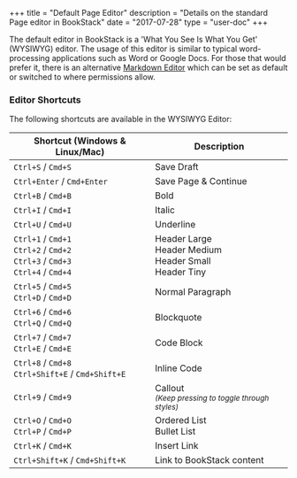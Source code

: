 +++
title = "Default Page Editor"
description = "Details on the standard Page editor in BookStack"
date = "2017-07-28"
type = "user-doc"
+++

The default editor in BookStack is a 'What You See Is What You Get' (WYSIWYG) editor.
The usage of this editor is similar to typical word-processing applications such as Word or Google Docs.
For those that would prefer it, there is an alternative [Markdown Editor](/docs/user/markdown-editor/)
which can be set as default or switched to where permissions allow.

### Editor Shortcuts

The following shortcuts are available in the WYSIWYG Editor:

<table>
  <thead>
    <tr>
      <th>Shortcut (Windows &amp; Linux/Mac)</th>
      <th>Description</th>
    </tr>
  </thead>
  <tbody>
    <tr>
      <td><code>Ctrl+S</code> / <code>Cmd+S</code></td>
      <td>Save Draft</td>
    </tr>
    <tr>
      <td><code>Ctrl+Enter</code> / <code>Cmd+Enter</code></td>
      <td>Save Page &amp; Continue</td>
    </tr>
    <tr>
      <td><code>Ctrl+B</code> / <code>Cmd+B</code></td>
      <td>Bold</td>
    </tr>
    <tr>
      <td><code>Ctrl+I</code> / <code>Cmd+I</code></td>
      <td>Italic</td>
    </tr>
    <tr>
      <td><code>Ctrl+U</code> / <code>Cmd+U</code></td>
      <td>Underline</td>
    </tr>
    <tr>
      <td>
        <code>Ctrl+1</code> / <code>Cmd+1</code> <br>
        <code>Ctrl+2</code> / <code>Cmd+2</code> <br>
        <code>Ctrl+3</code> / <code>Cmd+3</code> <br>
        <code>Ctrl+4</code> / <code>Cmd+4</code>
      </td>
      <td>
        Header Large <br>
        Header Medium <br>
        Header Small <br>
        Header Tiny
      </td>
    </tr>
    <tr>
      <td><code>Ctrl+5</code> / <code>Cmd+5</code><br><code>Ctrl+D</code> / <code>Cmd+D</code></td>
      <td>Normal Paragraph</td>
    </tr>
    <tr>
      <td><code>Ctrl+6</code> / <code>Cmd+6</code><br><code>Ctrl+Q</code> / <code>Cmd+Q</code></td>
      <td>Blockquote</td>
    </tr>
    <tr>
      <td><code>Ctrl+7</code> / <code>Cmd+7</code><br><code>Ctrl+E</code> / <code>Cmd+E</code></td>
      <td>Code Block</td>
    </tr>
    <tr>
      <td><code>Ctrl+8</code> / <code>Cmd+8</code><br><code>Ctrl+Shift+E</code> / <code>Cmd+Shift+E</code></td>
      <td>Inline Code</td>
    </tr>
    <tr>
      <td><code>Ctrl+9</code> / <code>Cmd+9</code></td>
      <td>Callout <br> <small><em>(Keep pressing to toggle through styles)</em></small></td>
    </tr>
    <tr>
      <td>
        <code>Ctrl+O</code> / <code>Cmd+O</code> <br>
        <code>Ctrl+P</code> / <code>Cmd+P</code>
      </td>
      <td>Ordered List <br> Bullet List</td>
    </tr>
    <tr>
      <td><code>Ctrl+K</code> / <code>Cmd+K</code></td>
      <td>Insert Link</td>
    </tr>
    <tr>
      <td><code>Ctrl+Shift+K</code> / <code>Cmd+Shift+K</code></td>
      <td>Link to BookStack content</td>
    </tr>
  </tbody>
</table>
